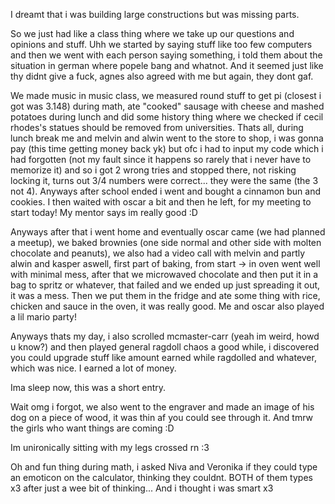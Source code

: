 I dreamt that i was building large constructions but was missing parts.

So we just had like a class thing where we take up our questions and opinions and stuff. Uhh we started by saying stuff like too few computers and then we went with each person saying something, i told them about the situation in german where popele bang and whatnot. And it seemed just like thy didnt give a fuck, agnes also agreed with me but again, they dont gaf.

We made music in music class, we measured round stuff to get pi (closest i got was 3.148) during math, ate "cooked" sausage with cheese and mashed potatoes during lunch and did some history thing where we checked if cecil rhodes's statues should be removed from universities. Thats all, during lunch break me and melvin and alwin went to the store to shop, i was gonna pay (this time getting money back yk) but ofc i had to input my code which i had forgotten (not my fault since it happens so rarely that i never have to memorize it) and so i got 2 wrong tries and stopped there, not risking locking it, turns out 3/4 numbers were correct... they were the same (the 3 not 4). Anyways after school ended i went and bought a cinnamon bun and cookies. I then waited with oscar a bit and then he left, for my meeting to start today! My mentor says im really good :D

Anyways after that i went home and eventually oscar came (we had planned a meetup), we baked brownies (one side normal and other side with molten chocolate and peanuts), we also had a video call with melvin and partly alwin and kasper aswell, first part of baking, from start → in oven went well with minimal mess, after that we microwaved chocolate and then put it in a bag to spritz or whatever, that failed and we ended up just spreading it out, it was a mess. Then we put them in the fridge and ate some thing with rice, chicken and sauce in the oven, it was really good. Me and oscar also played a lil mario party!

Anyways thats my day, i also scrolled mcmaster-carr (yeah im weird, howd u know?) and then played general ragdoll chaos a good while, i discovered you could upgrade stuff like amount earned while ragdolled and whatever, which was nice. I earned a lot of money.

Ima sleep now, this was a short entry.

Wait omg i forgot, we also went to the engraver and made an image of his dog on a piece of wood, it was thin af you could see through it. And tmrw the girls who want things are coming :D

Im unironically sitting with my legs crossed rn :3

Oh and fun thing during math, i asked Niva and Veronika if they could type an emoticon on the calculator, thinking they couldnt. BOTH of them types x3 after just a wee bit of thinking... And i thought i was smart x3